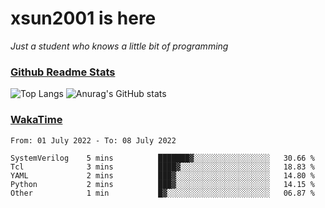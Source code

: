 # xsun2001 is here

*Just a student who knows a little bit of programming*

### [Github Readme Stats](https://github.com/anuraghazra/github-readme-stats)

![Top Langs](https://github-readme-stats.vercel.app/api/top-langs/?username=xsun2001&layout=compact&theme=radical) ![Anurag's GitHub stats](https://github-readme-stats.vercel.app/api?username=xsun2001&show_icons=true&theme=radical)

### [WakaTime](https://wakatime.com)

<!--START_SECTION:waka-->

```text
From: 01 July 2022 - To: 08 July 2022

SystemVerilog    5 mins          ███████▓░░░░░░░░░░░░░░░░░   30.66 %
Tcl              3 mins          ████▓░░░░░░░░░░░░░░░░░░░░   18.83 %
YAML             2 mins          ███▓░░░░░░░░░░░░░░░░░░░░░   14.80 %
Python           2 mins          ███▓░░░░░░░░░░░░░░░░░░░░░   14.15 %
Other            1 min           █▓░░░░░░░░░░░░░░░░░░░░░░░   06.87 %
```

<!--END_SECTION:waka-->
